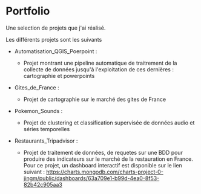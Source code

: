 # Portfolio
Une selection de projets que j'ai réalisé.

Les différents projets sont les suivants
- Automatisation_QGIS_Poerpoint :
    - Projet montrant une pipeline automatique de traitrement de la collecte de données
    jusqu'à l'exploitation de ces dernières : cartographie et powerpoints
    
- Gites_de_France : 
    - Projet de cartographie sur le marché des gites de France

- Pokemon_Sounds : 
    - Projet de clustering et classification supervisée de données audio et séries temporelles

- Restaurants_Tripadvisor : 
    - Projet de traitement de données, de requetes sur une BDD pour produire des indicateurs
    sur le marché de la restauration en France.
    Pour ce projet, un dashboard interactif est disponible sur le lien suivant :
    https://charts.mongodb.com/charts-project-0-jingm/public/dashboards/63a709e1-b99d-4ea0-8f53-82b42c905aa3
